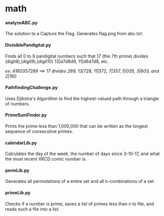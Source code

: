 # math
#### analyzeABC.py
The solution to a Capture the Flag. Generates flag.png from abc.txt.
#### DivisiblePandigital.py
Finds all 0 to 9 pandigital numbers such that 17 (the 7th prime) divides (digit8),(digit9),(digit10) 13|d7d8d9, 11|d6d7d8, etc.

*ex: 4160357289 ==> 17 divides 289, 13|728, 11|572, 7|357, 5|035, 3|603, and 2|160*
#### PathfindingChallenge.py
Uses Djikstra's Algoriithm to find the highest-valued path through a triangle of numbers.
#### PrimeSumFinder.py
Prints the prime less than 1,000,000 that can be written as the longest sequence of consecutive primes.
#### calendarLib.py
Calculates the day of the week, the number of days since 3-10-17, and what the most recent XKCD comic number is.
#### permLib.py
Generates all permutations of a entire set and all n-combinations of a set.
#### primeLib.py
Checks if a number is prime, saves a list of primes less than n to file, and reads such a file into a list.
